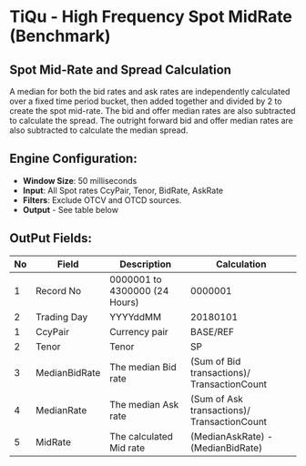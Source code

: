 # TiQu - High Frequency Spot MidRate (Benchmark)

## Spot Mid-Rate and Spread Calculation
A median for both the bid rates and ask rates are independently calculated over a fixed time period bucket, then added together and divided by 2 to create the spot mid-rate. The bid and offer median rates are also subtracted to calculate the spread. The outright forward bid and offer median rates are also subtracted to calculate the median spread.

## Engine Configuration:

* **Window Size**: 50 milliseconds
* **Input**: All Spot rates CcyPair, Tenor, BidRate, AskRate 
* **Filters**: Exclude OTCV and OTCD sources.
* **Output** - See table below

## OutPut Fields:

| No | Field | Description | Calculation |
| -- | -- | -- | -- |
| 1 | Record No | 0000001 to 4300000 (24 Hours) | 0000001 |
| 2 | Trading Day | YYYYddMM | 20180101 |
| 1 | CcyPair | Currency pair | BASE/REF |
| 2 | Tenor | Tenor | SP |
| 3 | MedianBidRate | The median Bid rate | (Sum of Bid transactions)/ TransactionCount |
| 4 | MedianRate | The median Ask rate | (Sum of Ask transactions)/ TransactionCount | 
| 5 | MidRate | The calculated Mid rate | (MedianAskRate) - (MedianBidRate) | 

